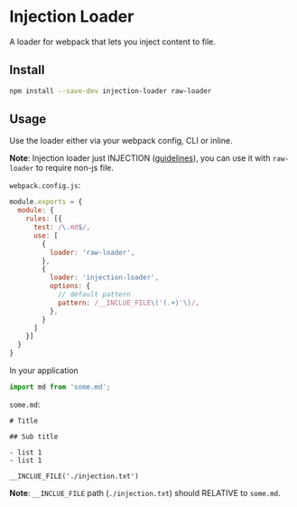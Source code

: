 # Injection Loader

A loader for webpack that lets you inject content to file.

## Install

```bash
npm install --save-dev injection-loader raw-loader
```

## Usage

Use the loader either via your webpack config, CLI or inline.

**Note**: Injection loader just INJECTION ([guidelines](https://webpack.js.org/contribute/writing-a-loader/#guidelines)), you can use it with `raw-loader` to require non-js file.

`webpack.config.js`:

```javascript
module.exports = {
  module: {
    rules: [{
      test: /\.md$/,
      use: [
        {
          loader: 'raw-loader',
        },
        {
          loader: 'injection-loader',
          options: {
            // default pattern
            pattern: /__INCLUE_FILE\('(.+)'\)/,
          },
        }
      ]
    }]
  }
}
```

In your application

```javascript
import md from 'some.md';
```

`some.md`:

```
# Title

## Sub title

- list 1
- list 1

__INCLUE_FILE('./injection.txt')
```

**Note**: `__INCLUE_FILE` path (`./injection.txt`) should RELATIVE to `some.md`.
